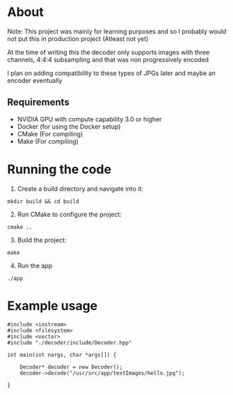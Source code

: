 # About

Note: This project was mainly for learning purposes and so I probably would not put this in production project (Atleast not yet) 

At the time of writing this the decoder only supports images with
three channels, 4:4:4 subsampling and that was non progressively encoded

I plan on adding compatibility to these types of JPGs later
and maybe an encoder eventually

## Requirements
- NVIDIA GPU with compute capability 3.0 or higher
- Docker (for using the Docker setup)
- CMake (For compiling)
- Make (For compiling)


# Running the code 
1. Create a build directory and navigate into it:
```
mkdir build && cd build
```
2. Run CMake to configure the project:

```
cmake ..
```

3. Build the project:
```
make
```

4. Run the app
```
./app
```

# Example usage

```
#include <iostream>
#include <filesystem>
#include <vector>
#include "./decoder/include/Decoder.hpp"

int main(int nargs, char *args[]) {

    Decoder* decoder = new Decoder();
    decoder->decode("/usr/src/app/testImages/hello.jpg"); 

}

```